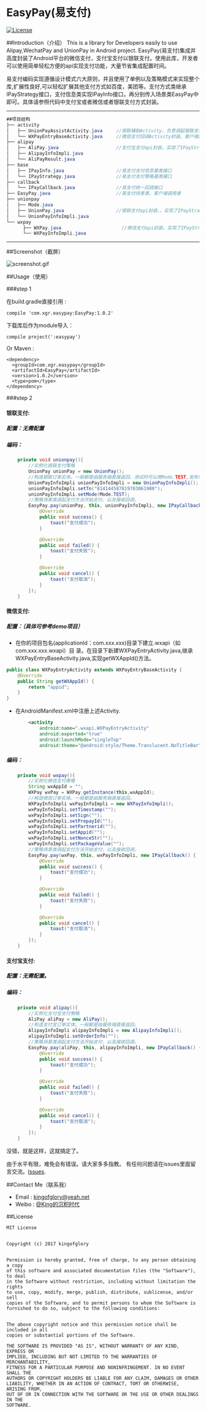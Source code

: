 # EasyPay(易支付)

[![License](https://img.shields.io/badge/license-MIT-blue.svg)](https://opensource.org/licenses/mit-license.php)

##Introduction（介绍）
This is a library for Developers easily to use Alipay,WechatPay and UnionPay in Android project.
EasyPay(易支付)集成并高度封装了Android平台的微信支付，支付宝支付以银联支付。使用此库，开发者可以使用简单轻松方便的api实现支付功能，大量节省集成配置时间。

易支付编码实现遵循设计模式六大原则，并且使用了单例以及策略模式来实现整个库,扩展性良好,可以轻松扩展其他支付方式如百度，美团等。支付方式类继承IPayStrategy接口，支付信息类实现IPayInfo接口，再分别传入场景类EasyPay中即可。具体请参照代码中支付宝或者微信或者银联支付方式封装。

------
``` java
##项目结构
├── activity
│   ├── UnionPayAssistActivity.java     //银联辅助Activity，负责调起银联支付接口以及接收回调。客户端无需关心。
│   └── WXPayEntryBaseActivity.java     //微信支付回调Activity封装。客户端需继承该Activity并实现getAppId()方法。
├── alipay
│   ├── AliPay.java                     //支付宝支付api封装，实现了IPayStrategy接口
│   ├── AlipayInfoImpli.java
│   └── AliPayResult.java
├── base
│   ├── IPayInfo.java                   //易支付支付信息基类接口
│   └── IPayStrategy.java               //易支付支付策略基类接口
├── callback
│   └── IPayCallback.java               //易支付统一回调接口
├── EasyPay.java                        //易支付场景类，客户端调用者
├── unionpay
│   ├── Mode.java
│   ├── UnionPay.java                   //银联支付api封装，，实现了IPayStrategy接口
│   └── UnionPayInfoImpli.java
└── wxpay
      ├── WXPay.java                      //微信支付api封装，实现了IPayStrategy接口
      └── WXPayInfoImpli.java

```
------

##Screenshot（截屏）

![screenshot.gif](https://github.com/kingofglory/EasyPay/blob/master/screensshot/screenshot.gif)

##Usage（使用）

###step 1

在build.gradle直接引用 :

	compile 'com.xgr.easypay:EasyPay:1.0.2'

	
下载库后作为module导入：


    compile project(':easypay')

Or Maven :

	<dependency>
      <groupId>com.xgr.easypay</groupId>
      <artifactId>EasyPay</artifactId>
      <version>1.0.2</version>
      <type>pom</type>
    </dependency>

###step 2

#### 银联支付:
##### 配置：无需配置
##### 编码：
``` java
    private void unionpay(){
        //实例化银联支付策略
        UnionPay unionPay = new UnionPay();
        //构造银联订单实体。一般都是由服务端直接返回。测试时可以用Mode.TEST,发布时用Mode.RELEASE。
        UnionPayInfoImpli unionPayInfoImpli = new UnionPayInfoImpli();
        unionPayInfoImpli.setTn("814144587819703061900");
        unionPayInfoImpli.setMode(Mode.TEST);
        //策略场景类调起支付方法开始支付，以及接收回调。
        EasyPay.pay(unionPay, this, unionPayInfoImpli, new IPayCallback() {
            @Override
            public void success() {
                toast("支付成功");
            }

            @Override
            public void failed() {
                toast("支付失败");
            }

            @Override
            public void cancel() {
                toast("支付取消");
            }
        });
    }
```

#### 微信支付:
##### 配置：（具体可参考demo项目）
- 在你的项目包名(applicationId：com.xxx.xxx)目录下建立.wxapi（如com.xxx.xxx.wxapi）目             录。在目录下新建WXPayEntryActivity.java,继承WXPayEntryBaseActivity.java,实现getWXAppId()方法。
``` java
public class WXPayEntryActivity extends WXPayEntryBaseActivity {
    @Override
    public String getWXAppId() {
        return "appid";
    }
}
```
- 在AndroidManifest.xml中注册上述Activity.

``` xml
        <activity
            android:name=".wxapi.WXPayEntryActivity"
            android:exported="true"
            android:launchMode="singleTop"
            android:theme="@android:style/Theme.Translucent.NoTitleBar"/>
```
##### 编码：
``` java
    private void wxpay(){
        //实例化微信支付策略
        String wxAppId = "";
        WXPay wxPay = WXPay.getInstance(this,wxAppId);
        //构造微信订单实体。一般都是由服务端直接返回。
        WXPayInfoImpli wxPayInfoImpli = new WXPayInfoImpli();
        wxPayInfoImpli.setTimestamp("");
        wxPayInfoImpli.setSign("");
        wxPayInfoImpli.setPrepayId("");
        wxPayInfoImpli.setPartnerid("");
        wxPayInfoImpli.setAppid("");
        wxPayInfoImpli.setNonceStr("");
        wxPayInfoImpli.setPackageValue("");
        //策略场景类调起支付方法开始支付，以及接收回调。
        EasyPay.pay(wxPay, this, wxPayInfoImpli, new IPayCallback() {
            @Override
            public void success() {
                toast("支付成功");
            }

            @Override
            public void failed() {
                toast("支付失败");
            }

            @Override
            public void cancel() {
                toast("支付取消");
            }
        });
    }
```

#### 支付宝支付:
##### 配置：无需配置。
##### 编码：
``` java
    private void alipay(){
        //实例化支付宝支付策略
        AliPay aliPay = new AliPay();
        //构造支付宝订单实体。一般都是由服务端直接返回。
        AlipayInfoImpli alipayInfoImpli = new AlipayInfoImpli();
        alipayInfoImpli.setOrderInfo("");
        //策略场景类调起支付方法开始支付，以及接收回调。
        EasyPay.pay(aliPay, this, alipayInfoImpli, new IPayCallback() {
            @Override
            public void success() {
                toast("支付成功");
            }

            @Override
            public void failed() {
                toast("支付失败");
            }

            @Override
            public void cancel() {
                toast("支付取消");
            }
        });
    }
```

没错，就是这样，这就搞定了。

由于水平有限，难免会有错误。请大家多多指教。
有任何问题请在issues里面留言交流。[Issues](https://github.com/kingofglory/EasyPay/issues).

##Contact Me（联系我）
* Email : kingofglory@yeah.net
* Weibo : [@King的沉积时代](http://weibo.com/u/2255395234)

##License

	MIT License

	
	Copyright (c) 2017 kingofglory
	

	Permission is hereby granted, free of charge, to any person obtaining a copy
	of this software and associated documentation files (the "Software"), to deal
	in the Software without restriction, including without limitation the rights
	to use, copy, modify, merge, publish, distribute, sublicense, and/or sell
	copies of the Software, and to permit persons to whom the Software is
	furnished to do so, subject to the following conditions:

	
	The above copyright notice and this permission notice shall be included in all
	copies or substantial portions of the Software.

	THE SOFTWARE IS PROVIDED "AS IS", WITHOUT WARRANTY OF ANY KIND, EXPRESS OR
	IMPLIED, INCLUDING BUT NOT LIMITED TO THE WARRANTIES OF MERCHANTABILITY,
	FITNESS FOR A PARTICULAR PURPOSE AND NONINFRINGEMENT. IN NO EVENT SHALL THE
	AUTHORS OR COPYRIGHT HOLDERS BE LIABLE FOR ANY CLAIM, DAMAGES OR OTHER
	LIABILITY, WHETHER IN AN ACTION OF CONTRACT, TORT OR OTHERWISE, ARISING FROM,
	OUT OF OR IN CONNECTION WITH THE SOFTWARE OR THE USE OR OTHER DEALINGS IN THE
	SOFTWARE.
